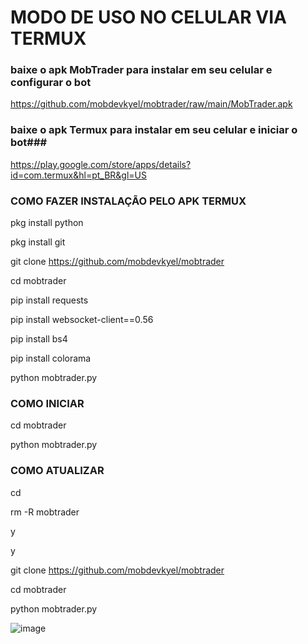   # MODO DE USO NO CELULAR VIA TERMUX
### baixe o apk MobTrader para instalar em seu celular e configurar o bot ###

https://github.com/mobdevkyel/mobtrader/raw/main/MobTrader.apk

### baixe o apk Termux para instalar em seu celular e iniciar o bot###

https://play.google.com/store/apps/details?id=com.termux&hl=pt_BR&gl=US

### COMO FAZER INSTALAÇÃO PELO APK TERMUX ###

pkg install python

pkg install git

git clone https://github.com/mobdevkyel/mobtrader

cd mobtrader

pip install requests

pip install websocket-client==0.56

pip install bs4

pip install colorama

python mobtrader.py

### COMO INICIAR ###

cd mobtrader

python mobtrader.py

### COMO ATUALIZAR ###
cd

rm -R mobtrader

y

y

git clone https://github.com/mobdevkyel/mobtrader

cd mobtrader

python mobtrader.py

![image](https://user-images.githubusercontent.com/79609322/113521180-271bb300-956e-11eb-9dc8-171970933fc0.png)
